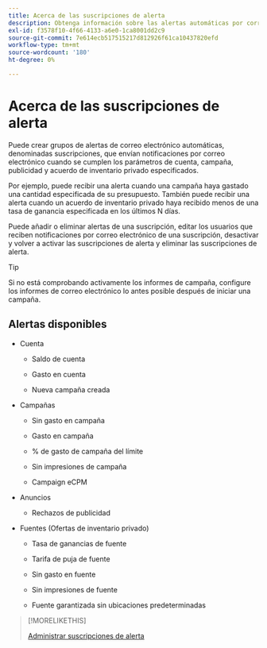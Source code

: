 ```yaml
---
title: Acerca de las suscripciones de alerta
description: Obtenga información sobre las alertas automáticas por correo electrónico.
exl-id: f3578f10-4f66-4133-a6e0-1ca8001dd2c9
source-git-commit: 7e614ecb517515217d812926f61ca10437820efd
workflow-type: tm+mt
source-wordcount: '180'
ht-degree: 0%

---
```


# Acerca de las suscripciones de alerta

Puede crear grupos de alertas de correo electrónico automáticas, denominadas suscripciones, que envían notificaciones por correo electrónico cuando se cumplen los parámetros de cuenta, campaña, publicidad y acuerdo de inventario privado especificados.

Por ejemplo, puede recibir una alerta cuando una campaña haya gastado una cantidad especificada de su presupuesto. También puede recibir una alerta cuando un acuerdo de inventario privado haya recibido menos de una tasa de ganancia especificada en los últimos N días.

Puede añadir o eliminar alertas de una suscripción, editar los usuarios que reciben notificaciones por correo electrónico de una suscripción, desactivar y volver a activar las suscripciones de alerta y eliminar las suscripciones de alerta.

>[!TIP]
>
> Si no está comprobando activamente los informes de campaña, configure los informes de correo electrónico lo antes posible después de iniciar una campaña.

## Alertas disponibles

* Cuenta

   * Saldo de cuenta

   * Gasto en cuenta

   * Nueva campaña creada

* Campañas

   * Sin gasto en campaña

   * Gasto en campaña

   * % de gasto de campaña del límite

   * Sin impresiones de campaña

   * Campaign eCPM

* Anuncios

   * Rechazos de publicidad

* Fuentes (Ofertas de inventario privado)

   * Tasa de ganancias de fuente

   * Tarifa de puja de fuente

   * Sin gasto en fuente

   * Sin impresiones de fuente

   * Fuente garantizada sin ubicaciones predeterminadas

>[!MORELIKETHIS]
>
>[Administrar suscripciones de alerta](alerts-manage.md)
